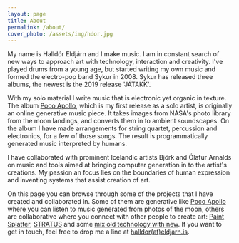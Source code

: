```yaml
---
layout: page
title: About
permalink: /about/
cover_photo: /assets/img/hdor.jpg
---
```


My name is Halldór Eldjárn and I make music. I am in constant search of new ways to approach art with technology, interaction and creativity. 
I've played drums from a young age, but started writing my own music and formed the electro-pop band Sykur in 2008. Sykur has released three albums, the newest is the 2019 release 'JÁTAKK'.

With my solo material I write music that is electronic yet organic in texture. The album <a href="/projects/poco-apollo-lp">Poco Apollo</a>, which is my first release as a solo artist, is originally an online generative music piece. It takes images from NASA's photo library from the moon landings, and converts them in to ambient soundscapes. On the album I have made arrangements for string quartet, percussion and electronics, for a few of those songs. The result is programmatically generated music interpreted by humans.

I have collaborated with prominent Icelandic artists Björk and Ólafur Arnalds on music and tools aimed at bringing computer generation in to the artist's creations. My passion an focus lies on the boundaries of human expression and inventing systems that assist creation of art.

On this page you can browse through some of the projects that I have created and collaborated in. Some of them are generative like [Poco Apollo](https://pocoapollo.hdor.is) where you can listen to music generated from photos of the moon, others are collaborative where you connect with other people to create art: [Paint Splatter](https://vimeo.com/156704713]), [STRATUS](https://stratuspianos.is) and some [mix old technology with new](https://vimeo.com/207629594).
If you want to get in touch, feel free to drop me a line at [halldor(at)eldjarn.is](mailto:halldor@eldjarn.is).